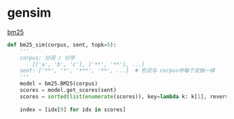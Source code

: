 # gensim

[bm25](https://github.com/RaRe-Technologies/gensim/blob/develop/gensim/summarization/bm25.py)

```python
def bm25_sim(corpus, sent, topk=5):
    '''
    corpus: 分词 / 分字
        [['a', 'b', 'c'], ['**', '**'], ...]
    sent: ['**', '*', '***', '**', ...]  # 形式与 corpus中每个文档一样
    '''
    model = bm25.BM25(corpus)
    scores = model.get_scores(sent)
    scores = sorted(list(enumerate(scores)), key=lambda k: k[1], reverse=True)[:topk]
    
    index = [idx[0] for idx in scores]
```


